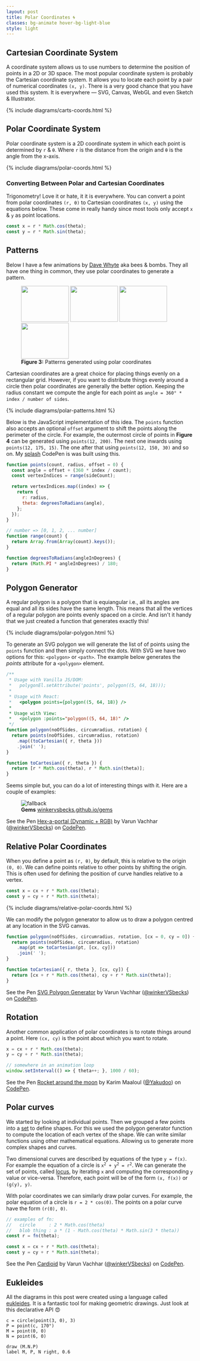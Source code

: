 ```yaml
---
layout: post
title: Polar Coordinates 🌀
classes: bg-animate hover-bg-light-blue
style: light
---
```


## Cartesian Coordinate System

A coordinate system allows us to use numbers to determine the position of points in a 2D or 3D space. The most popular coordinate system is probably the Cartesian coordinate system. It allows you to locate each point by a pair of numerical coordinates `(x, y)`. There is a very good chance that you have used this system. It is everywhere — SVG, Canvas, WebGL and even Sketch & Illustrator.

{% include diagrams/carts-coords.html %}


## Polar Coordinate System

Polar coordinate system is a 2D coordinate system in which each point is determined by `r` & `θ`. Where `r` is the distance from the origin and `θ` is the angle from the x-axis.

{% include diagrams/polar-coords.html %}

### Converting Between Polar and Cartesian Coordinates

Trigonometry! Love it or hate, it it is everywhere. You can convert a point from polar coordinates `(r, θ)` to Cartesian coordinates `(x, y)` using the equations below. These come in really handy since most tools only accept `x` & `y` as point locations.

```js
const x = r * Math.cos(theta);
const y = r * Math.sin(theta);
```


## Patterns

Below I have a few animations by [Dave Whyte](https://dribbble.com/beesandbombs) aka bees & bombs. They all have one thing in common, they use polar coordinates to generate a pattern.

<figure class="mh0 flex flex-wrap justify-center">
  <img style="width: 8rem; height: 6rem;" class="pa1 ba b--light-gray br2 ma1"
    src="//cdn.dribbble.com/users/583436/screenshots/1735131/bubbles2.gif" />
  <img style="width: 8rem; height: 6rem;" class="pa1 ba b--light-gray br2 ma1"
    src="//cdn.dribbble.com/users/583436/screenshots/1702158/spiraldots.gif" />
  <img style="width: 8rem; height: 6rem;" class="pa1 ba b--light-gray br2 ma1"
    src="//cdn.dribbble.com/users/583436/screenshots/1660784/spins.gif" />
  <img style="width: 8rem; height: 6rem;" class="pa1 ba b--light-gray br2 ma1"
    src="//cdn.dribbble.com/users/583436/screenshots/1570346/spiralbig.gif" />
  <figcaption class="tc mt3 code"><b>Figure 3:</b> Patterns generated using polar coordinates</figcaption>
</figure>

Cartesian coordinates are a great choice for placing things evenly on a rectangular grid. However, if you want to distribute things evenly around a circle then polar coordinates are generally the better option. Keeping the radius constant we compute the angle for each point as `angle = 360° * index / number of sides`.

{% include diagrams/polar-patterns.html %}

Below is the JavaScript implementation of this idea. The `points` function also accepts an optional `offset` argument to shift the points along the perimeter of the circle. For example, the outermost circle of points in **Figure 4** can be generated using `points(12, 200)`. The next one inwards using `points(12, 175, 15)`. The one after that using `points(12, 150, 30)` and so on. My [splash](https://codepen.io/winkerVSbecks/pen/oLmqQo) CodePen is was built using this.

```js
function points(count, radius, offset = 0) {
  const angle = offset + (360 * index / count);
  const vertexIndices = range(sideCount);

  return vertexIndices.map((index) => {
    return {
      r: radius,
      theta: degreesToRadians(angle),
    };
  });
}

// number => [0, 1, 2, ... number]
function range(count) {
  return Array.from(Array(count).keys());
}

function degreesToRadians(angleInDegrees) {
  return (Math.PI * angleInDegrees) / 180;
}
```


## Polygon Generator

A regular polygon is a polygon that is equiangular i.e., all its angles are equal and all its sides have the same length. This means that all the vertices of a regular polygon are points evenly spaced on a circle. And isn't it handy that we just created a function that generates exactly this!

{% include diagrams/polar-polygon.html %}

To generate an SVG polygon we will generate the list of of points using the `points` function and then simply connect the dots. With SVG we have two options for this: `<polygon>` or `<path>`. The example below generates the _points_ attribute for a `<polygon>` element.

```js
/**
 * Usage with Vanilla JS/DOM:
 *   polygonEl.setAttribute('points', polygon((5, 64, 18)));
 *
 * Usage with React:
 *   <polygon points={polygon((5, 64, 18)} />
 *
 * Usage with View:
 *   <polygon :points="polygon((5, 64, 18)" />
 */
function polygon(noOfSides, circumradius, rotation) {
  return points(noOfSides, circumradius, rotation)
    .map((toCartesian({ r, theta }))
    .join(' ');
}

function toCartesian({ r, theta }) {
  return [r * Math.cos(theta), r * Math.sin(theta)];
}
```

Seems simple but, you can do a lot of interesting things with it. Here are a couple of examples:

<figure class="tc">
  <img alt="fallback" class="center pa2 ba b--light-gray br2" src="/img/gems.gif" style="max-width: 400px;">
  <figcaption class="tc mt3 code">
    <b>Gems</b> <a href="http://winkervsbecks.github.io/gems">winkervsbecks.github.io/gems</a>
  </figcaption>
</figure>

<p data-height="600" data-theme-id="26435" data-slug-hash="PmNJpJ" data-default-tab="result" data-user="winkerVSbecks" data-embed-version="2" data-pen-title="Hex-a-portal (Dynamic + RGB)" class="codepen">See the Pen <a href="https://codepen.io/winkerVSbecks/pen/PmNJpJ/">Hex-a-portal (Dynamic + RGB)</a> by Varun Vachhar (<a href="https://codepen.io/winkerVSbecks">@winkerVSbecks</a>) on <a href="https://codepen.io">CodePen</a>.</p>
<script async src="https://production-assets.codepen.io/assets/embed/ei.js"></script>


## Relative Polar Coordinates
When you define a point as `(r, θ)`, by default, this is relative to the origin `(0, 0)`. We can define points relative to other points by shifting the origin. This is often used for defining the position of curve handles relative to a vertex.

```js
const x = cx + r * Math.cos(theta);
const y = cy + r * Math.sin(theta);
```

{% include diagrams/relative-polar-coords.html %}

We can modify the polygon generator to allow us to draw a polygon centred at any location in the SVG canvas.

```js
function polygon(noOfSides, circumradius, rotation, [cx = 0, cy = 0]) {
  return points(noOfSides, circumradius, rotation)
    .map(pt => toCartesian(pt, [cx, cy]))
    .join(' ');
}

function toCartesian({ r, theta }, [cx, cy]) {
  return [cx + r * Math.cos(theta), cy + r * Math.sin(theta)];
}
```

<p data-height="700" data-theme-id="26435" data-slug-hash="wrZQQm" data-default-tab="result" data-user="winkerVSbecks" data-embed-version="2" data-pen-title="SVG Polygon Generator" class="codepen">See the Pen <a href="https://codepen.io/winkerVSbecks/pen/wrZQQm/">SVG Polygon Generator</a> by Varun Vachhar (<a href="https://codepen.io/winkerVSbecks">@winkerVSbecks</a>) on <a href="https://codepen.io">CodePen</a>.</p>
<script async src="https://production-assets.codepen.io/assets/embed/ei.js"></script>


## Rotation

Another common application of polar coordinates is to rotate things around a point. Here `(cx, cy)` is the point about which you want to rotate.

```js
x = cx + r * Math.cos(theta);
y = cy + r * Math.sin(theta);

// somewhere in an animation loop
window.setInterval(() => { theta++; }, 1000 / 60);
```

<p data-height="500" data-theme-id="26435" data-slug-hash="aOEeXB" data-default-tab="result" data-user="Yakudoo" data-embed-version="2" data-pen-title="Rocket around the moon" class="codepen">See the Pen <a href="https://codepen.io/Yakudoo/pen/aOEeXB/">Rocket around the moon</a> by Karim Maaloul (<a href="https://codepen.io/Yakudoo">@Yakudoo</a>) on <a href="https://codepen.io">CodePen</a>.</p>
<script async src="https://production-assets.codepen.io/assets/embed/ei.js"></script>


## Polar curves

We started by looking at individual points. Then we grouped a few points into a [set](https://en.wikipedia.org/wiki/Set_(mathematics)) to define shapes. For this we used the polygon generator function to compute the location of each vertex of the shape. We can write similar functions using other mathematical equations. Allowing us to generate more complex shapes and curves.

Two dimensional curves are described by equations of the type `y = f(x)`. For example the equation of a circle is <code>x<sup>2</sup> + y<sup>2</sup> = r<sup>2</sup></code>. We can generate the set of points, called [locus](https://en.wikipedia.org/wiki/Locus_(mathematics)), by iterating `x` and computing the corresponding `y` value or vice-versa. Therefore, each point will be of the form `(x, f(x))` or `(g(y), y)`.

With polar coordinates we can similarly draw polar curves. For example, the polar equation of a circle is `r = 2 * cos(0)`. The points on a polar curve have the form `(r(0), 0)`.

```js
// examples of fn:
//   circle     : 2 * Math.cos(theta)
//   blob thing : a * (1 - Math.cos(theta) * Math.sin(3 * theta))
const r = fn(theta);

const x = cx + r * Math.cos(theta);
const y = cy + r * Math.sin(theta);
```

<p data-height="600" data-theme-id="26435" data-slug-hash="pdVLPo" data-default-tab="js,result" data-user="winkerVSbecks" data-embed-version="2" data-pen-title="Cardioid" class="codepen">See the Pen <a href="https://codepen.io/winkerVSbecks/pen/pdVLPo/">Cardioid</a> by Varun Vachhar (<a href="https://codepen.io/winkerVSbecks">@winkerVSbecks</a>) on <a href="https://codepen.io">CodePen</a>.</p>
<script async src="https://production-assets.codepen.io/assets/embed/ei.js"></script>


## Eukleides

All the diagrams in this post were created using a language called [eukleides](http://www.eukleides.org). It is a fantastic tool for making geometric drawings. Just look at this declarative API 😍

```
c = circle(point(3, 0), 3)
P = point(c, 170°)
M = point(0, 0)
N = point(6, 0)

draw (M.N.P)
label M, P, N right, 0.6
```
